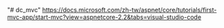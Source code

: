 "# dc_mvc" 
https://docs.microsoft.com/zh-tw/aspnet/core/tutorials/first-mvc-app/start-mvc?view=aspnetcore-2.2&tabs=visual-studio-code